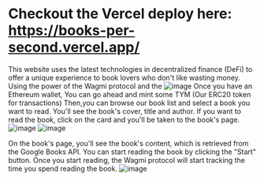 
# Checkout the Vercel deploy here: https://books-per-second.vercel.app/
This website uses the latest technologies in decentralized finance (DeFi) to offer a unique experience to book lovers who don't like wasting money. Using the power of the Wagmi protocol and the 
![image](https://user-images.githubusercontent.com/110187856/232715008-4753f86d-392b-4410-9bf9-3fcf89275f24.png)
Once you have an Ethereum wallet, You can go ahead and mint some TYM (Our ERC20 token for transactions)
Then,you can browse our book list and select a book you want to read. You'll see the book's cover, title and author. If you want to read the book, click on the card and you'll be taken to the book's page.
![image](https://user-images.githubusercontent.com/110187856/232715568-083a8625-e451-490f-8898-9af35539b91e.png)
![image](https://user-images.githubusercontent.com/110187856/232715680-209010c2-aa85-4948-9618-8f80ea060d31.png)

On the book's page, you'll see the book's content, which is retrieved from the Google Books API. You can start reading the book by clicking the "Start" button. Once you start reading, the Wagmi protocol will start tracking the time you spend reading the book.
![image](https://user-images.githubusercontent.com/110187856/232716045-31ccbbfb-2ddc-4ea2-baba-ea2a17f504e6.png)




